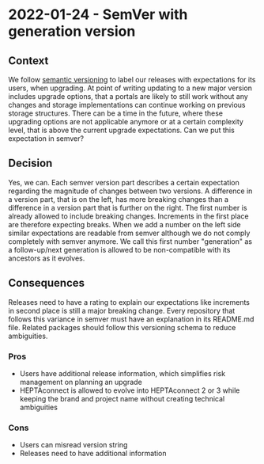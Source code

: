 # 2022-01-24 - SemVer with generation version

## Context

We follow [semantic versioning](https://semver.org/) to label our releases with expectations for its users, when upgrading.
At point of writing updating to a new major version includes upgrade options, that a portals are likely to still work without any changes and storage implementations can continue working on previous storage structures.
There can be a time in the future, where these upgrading options are not applicable anymore or at a certain complexity level, that is above the current upgrade expectations.
Can we put this expectation in semver?


## Decision

Yes, we can.
Each semver version part describes a certain expectation regarding the magnitude of changes between two versions.
A difference in a version part, that is on the left, has more breaking changes than a difference in a version part that is further on the right.
The first number is already allowed to include breaking changes.
Increments in the first place are therefore expecting breaks.
When we add a number on the left side similar expectations are readable from semver although we do not comply completely with semver anymore.
We call this first number "generation" as a follow-up/next generation is allowed to be non-compatible with its ancestors as it evolves.


## Consequences

Releases need to have a rating to explain our expectations like increments in second place is still a major breaking change.
Every repository that follows this variance in semver must have an explanation in its README.md file.
Related packages should follow this versioning schema to reduce ambiguities.


### Pros

* Users have additional release information, which simplifies risk management on planning an upgrade
* HEPTAconnect is allowed to evolve into HEPTAconnect 2 or 3 while keeping the brand and project name without creating technical ambiguities


### Cons

* Users can misread version string
* Releases need to have additional information
